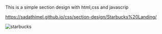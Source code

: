 This is a simple section design with html,css and javascrip

https://sadathimel.github.io/css/section-design/Starbucks%20Landing/

![starbucks](https://user-images.githubusercontent.com/40139304/120076213-40e8fa80-c0c6-11eb-90aa-a85473931720.png)
